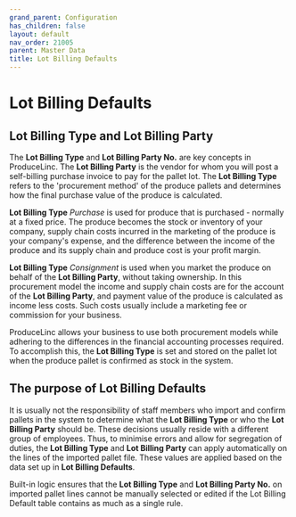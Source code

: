 ```yaml
---
grand_parent: Configuration
has_children: false
layout: default
nav_order: 21005
parent: Master Data
title: Lot Billing Defaults
---
```


# Lot Billing Defaults

## Lot Billing Type and Lot Billing Party
The **Lot Billing Type** and **Lot Billing Party No.** are key concepts in ProduceLinc. The **Lot Billing Party** is the vendor for whom you will post a self-billing purchase invoice to pay for the pallet lot. The **Lot Billing Type** refers to the 'procurement method' of the produce pallets and determines how the final purchase value of the produce is calculated.

**Lot Billing Type** *Purchase* is used for produce that is purchased - normally at a fixed price. The produce becomes the stock or inventory of your company, supply chain costs incurred in the marketing of the produce is your company's expense, and the difference between the income of the produce and its supply chain and produce cost is your profit margin.

**Lot Billing Type** *Consignment* is used when you market the produce on behalf of the **Lot Billing Party**, without taking ownership. In this procurement model the income and supply chain costs are for the account of the **Lot Billing Party**, and payment value of the produce is calculated as income less costs. Such costs usually include a marketing fee or commission for your business.

ProduceLinc allows your business to use both procurement models while adhering to the differences in the financial accounting processes required. To accomplish this, the **Lot Billing Type** is set and stored on the pallet lot when the produce pallet is confirmed as stock in the system.

## The purpose of Lot Billing Defaults
It is usually not the responsibility of staff members who import and confirm pallets in the system to determine what the **Lot Billing Type** or who the **Lot Billing Party** should be. These decisions usually reside with a different group of employees. Thus, to minimise errors and allow for segregation of duties, the **Lot Billing Type** and **Lot Billing Party** can apply automatically on the lines of the imported pallet file. These values are applied based on the data set up in **Lot Billing Defaults**.

Built-in logic ensures that the **Lot Billing Type** and **Lot Billing Party No.** on imported pallet lines cannot be manually selected or edited if the Lot Billing Default table contains as much as a single rule.
